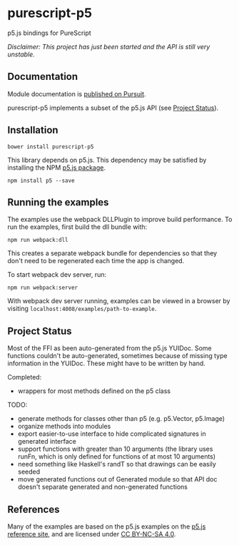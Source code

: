 # purescript-p5

p5.js bindings for PureScript

*Disclaimer: This project has just been started and the API is still very unstable.*

## Documentation

Module documentation is [published on Pursuit](https://pursuit.purescript.org/packages/purescript-p5).

purescript-p5 implements a subset of the p5.js API (see [Project Status](#project-status)).

## Installation

```
bower install purescript-p5
```

This library depends on p5.js. This dependency may be satisfied by installing the NPM [p5.js package](https://www.npmjs.com/package/p5).

```
npm install p5 --save
```

## Running the examples

The examples use the webpack DLLPlugin to improve build performance. To run the examples, first build the dll bundle with:

```
npm run webpack:dll
```

This creates a separate webpack bundle for dependencies so that they don't need to be regenerated each time the app is changed.

To start webpack dev server, run:

```
npm run webpack:server
```

With webpack dev server running, examples can be viewed in a browser by visiting ```localhost:4008/examples/path-to-example```.

## Project Status

Most of the FFI as been auto-generated from the p5.js YUIDoc. Some functions couldn't be auto-generated, sometimes because of missing type information in the YUIDoc. These might have to be written by hand.

Completed:
  * wrappers for most methods defined on the p5 class

TODO:
  * generate methods for classes other than p5 (e.g. p5.Vector, p5.Image)
  * organize methods into modules
  * export easier-to-use interface to hide complicated signatures in generated interface
  * support functions with greater than 10 arguments (the library uses runFn, which is only defined for functions of at most 10 arguments) 
  * need something like Haskell's randT so that drawings can be easily seeded
  * move generated functions out of Generated module so that API doc doesn't separate generated and non-generated functions

## References

Many of the examples are based on the p5.js examples on the [p5.js reference site](https://p5js.org/examples/), and are licensed under [CC BY-NC-SA 4.0](https://creativecommons.org/licenses/by-nc-sa/4.0/).

